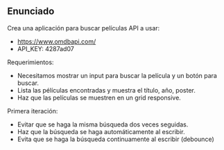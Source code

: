 ## Enunciado

Crea una aplicación para buscar películas
API a usar:

- https://www.omdbapi.com/
- API_KEY: 4287ad07

Requerimientos:

- Necesitamos mostrar un input para buscar la película y un botón para buscar.
- Lista las pélículas encontradas y muestra el título, año, poster.
- Haz que las películas se muestren en un grid responsive.

Primera iteración:

- Evitar que se haga la misma búsqueda dos veces seguidas.
- Haz que la búsqueda se haga automáticamente al escribir.
- Evita que se haga la búsqueda continuamente al escribir (debounce)
